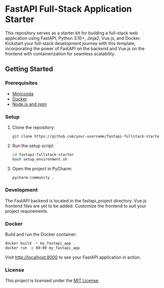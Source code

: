 # FastAPI Full-Stack Application Starter

This repository serves as a starter kit for building a full-stack web application using FastAPI, Python 3.10+, Jinja2, Vue.js, and Docker. Kickstart your full-stack development journey with this template, incorporating the power of FastAPI on the backend and Vue.js on the frontend with containerization for seamless scalability.

## Getting Started

### Prerequisites

- [Miniconda](https://docs.conda.io/en/latest/miniconda.html)
- [Docker](https://docs.docker.com/get-docker/)
- [Node.js and npm](https://docs.npmjs.com/downloading-and-installing-node-js-and-npm)

### Setup

1. Clone the repository:

   ```bash
   git clone https://github.com/your-username/fastapi-fullstack-starter.git
   ```
  

2. Run the setup script:
     ```bash
    cd fastapi-fullstack-starter
    bash setup_environment.sh
    ```
 
3. Open the project in PyCharm:

    ```bash
    pycharm-community .
    ```

### Development
   
  The FastAPI backend is located in the fastapi_project directory.
  Vue.js frontend files are yet to be added. Customize the frontend to suit your project requirements.

### Docker
   
  Build and run the Docker container:

  ```bash
  docker build -t my_fastapi_app .
  docker run -p 80:80 my_fastapi_app
  ```

Visit [http://localhost:8000](http://localhost:8000) to see your FastAPI application in action.

### License
  
  This project is licensed under the [MIT License](https://github.com/KartikeyaMalimath/FastAPI-Full-Stack-Application-Starter/blob/main/LICENSE).
